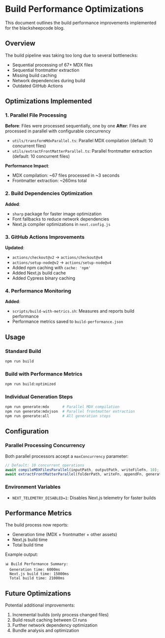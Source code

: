 # Build Performance Optimizations

This document outlines the build performance improvements implemented for the blacksheepcode blog.

## Overview

The build pipeline was taking too long due to several bottlenecks:
- Sequential processing of 67+ MDX files
- Sequential frontmatter extraction
- Missing build caching
- Network dependencies during build
- Outdated GitHub Actions

## Optimizations Implemented

### 1. Parallel File Processing

**Before**: Files were processed sequentially, one by one
**After**: Files are processed in parallel with configurable concurrency

- `utils/transformMdxParallel.ts`: Parallel MDX compilation (default: 10 concurrent files)
- `utils/extractFrontMatterParallel.ts`: Parallel frontmatter extraction (default: 10 concurrent files)

**Performance Impact**: 
- MDX compilation: ~67 files processed in ~3 seconds
- Frontmatter extraction: ~260ms total

### 2. Build Dependencies Optimization

**Added**:
- `sharp` package for faster image optimization
- Font fallbacks to reduce network dependencies
- Next.js compiler optimizations in `next.config.js`

### 3. GitHub Actions Improvements

**Updated**:
- `actions/checkout@v2` → `actions/checkout@v4`
- `actions/setup-node@v2` → `actions/setup-node@v4`
- Added npm caching with `cache: 'npm'`
- Added Next.js build cache
- Added Cypress binary caching

### 4. Performance Monitoring

**Added**:
- `scripts/build-with-metrics.sh`: Measures and reports build performance
- Performance metrics saved to `build-performance.json`

## Usage

### Standard Build
```bash
npm run build
```

### Build with Performance Metrics
```bash
npm run build:optimized
```

### Individual Generation Steps
```bash
npm run generate:mdx      # Parallel MDX compilation
npm run generate:mdxjson  # Parallel frontmatter extraction
npm run generate:all      # All generation steps
```

## Configuration

### Parallel Processing Concurrency

Both parallel processors accept a `maxConcurrency` parameter:

```typescript
// Default: 10 concurrent operations
await compileMDXFilesParallel(inputPath, outputPath, writeFileFn, 10);
await extractFrontMatterParallel(folderPath, writeFn, appendFn, generateFn, writeFileSync, 10);
```

### Environment Variables

- `NEXT_TELEMETRY_DISABLED=1`: Disables Next.js telemetry for faster builds

## Performance Metrics

The build process now reports:
- Generation time (MDX + frontmatter + other assets)
- Next.js build time
- Total build time

Example output:
```
📊 Build Performance Summary:
  Generation time: 6000ms
  Next.js build time: 15000ms
  Total build time: 21000ms
```

## Future Optimizations

Potential additional improvements:
1. Incremental builds (only process changed files)
2. Build result caching between CI runs
3. Further network dependency optimization
4. Bundle analysis and optimization